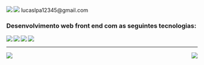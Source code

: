 




<img src="https://img.shields.io/static/v1?label=Overview&message=Lucas&color=f8efd4&style=for-the-badge&logo=GitHub">
<img  align='left' src="https://img.shields.io/badge/Gmail-D14836?style=for-the-badge&logo=gmail&logoColor=white">  lucaslpa12345@gmail.com

<p>

  
  
  
  
### Desenvolvimento web front end com as seguintes tecnologias:

<img align='left' src="https://img.shields.io/badge/React-20232A?style=for-the-badge&logo=react&logoColor=61DAFB" >
<img align='left' src="https://img.shields.io/badge/React_Router-CA4245?style=for-the-badge&logo=react-router&logoColor=white" >
<img align='left' src="https://img.shields.io/badge/Sass-CC6699?style=for-the-badge&logo=sass&logoColor=white">
<img  src="https://img.shields.io/badge/TypeScript-007ACC?style=for-the-badge&logo=typescript&logoColor=white">


<p>


</p>
<hr>

<img align='right' src="https://github-readme-stats.vercel.app/api/top-langs/?username=lucaslpa12345&hide=html&layout=defalut&theme=default)](https://github.com/lucaslpa12345/">
<img align='center' src="https://github-readme-stats.vercel.app/api?username=lucaslpa12345&theme=default)](https://github.com/lucaslpa12345/">

